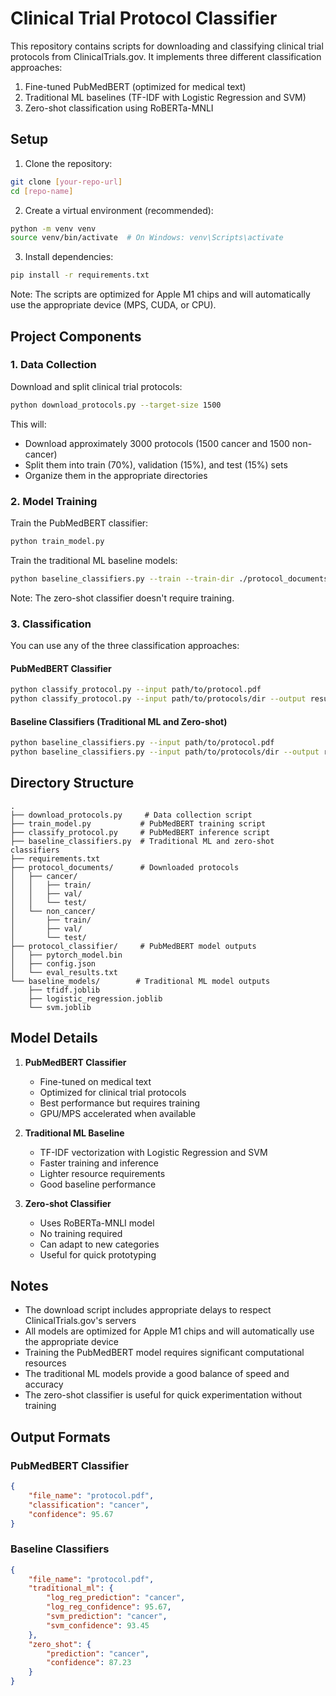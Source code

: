 # Clinical Trial Protocol Classifier

This repository contains scripts for downloading and classifying clinical trial protocols from ClinicalTrials.gov. It implements three different classification approaches:
1. Fine-tuned PubMedBERT (optimized for medical text)
2. Traditional ML baselines (TF-IDF with Logistic Regression and SVM)
3. Zero-shot classification using RoBERTa-MNLI

## Setup

1. Clone the repository:
```bash
git clone [your-repo-url]
cd [repo-name]
```

2. Create a virtual environment (recommended):
```bash
python -m venv venv
source venv/bin/activate  # On Windows: venv\Scripts\activate
```

3. Install dependencies:
```bash
pip install -r requirements.txt
```

Note: The scripts are optimized for Apple M1 chips and will automatically use the appropriate device (MPS, CUDA, or CPU).

## Project Components

### 1. Data Collection

Download and split clinical trial protocols:

```bash
python download_protocols.py --target-size 1500
```

This will:
- Download approximately 3000 protocols (1500 cancer and 1500 non-cancer)
- Split them into train (70%), validation (15%), and test (15%) sets
- Organize them in the appropriate directories

### 2. Model Training

Train the PubMedBERT classifier:

```bash
python train_model.py
```

Train the traditional ML baseline models:

```bash
python baseline_classifiers.py --train --train-dir ./protocol_documents
```

Note: The zero-shot classifier doesn't require training.

### 3. Classification

You can use any of the three classification approaches:

#### PubMedBERT Classifier
```bash
python classify_protocol.py --input path/to/protocol.pdf
python classify_protocol.py --input path/to/protocols/dir --output results.json
```

#### Baseline Classifiers (Traditional ML and Zero-shot)
```bash
python baseline_classifiers.py --input path/to/protocol.pdf
python baseline_classifiers.py --input path/to/protocols/dir --output results.json
```

## Directory Structure

```
.
├── download_protocols.py     # Data collection script
├── train_model.py           # PubMedBERT training script
├── classify_protocol.py     # PubMedBERT inference script
├── baseline_classifiers.py  # Traditional ML and zero-shot classifiers
├── requirements.txt
├── protocol_documents/      # Downloaded protocols
│   ├── cancer/
│   │   ├── train/
│   │   ├── val/
│   │   └── test/
│   └── non_cancer/
│       ├── train/
│       ├── val/
│       └── test/
├── protocol_classifier/     # PubMedBERT model outputs
│   ├── pytorch_model.bin
│   ├── config.json
│   └── eval_results.txt
└── baseline_models/        # Traditional ML model outputs
    ├── tfidf.joblib
    ├── logistic_regression.joblib
    └── svm.joblib
```

## Model Details

1. **PubMedBERT Classifier**
   - Fine-tuned on medical text
   - Optimized for clinical trial protocols
   - Best performance but requires training
   - GPU/MPS accelerated when available

2. **Traditional ML Baseline**
   - TF-IDF vectorization with Logistic Regression and SVM
   - Faster training and inference
   - Lighter resource requirements
   - Good baseline performance

3. **Zero-shot Classifier**
   - Uses RoBERTa-MNLI model
   - No training required
   - Can adapt to new categories
   - Useful for quick prototyping

## Notes

- The download script includes appropriate delays to respect ClinicalTrials.gov's servers
- All models are optimized for Apple M1 chips and will automatically use the appropriate device
- Training the PubMedBERT model requires significant computational resources
- The traditional ML models provide a good balance of speed and accuracy
- The zero-shot classifier is useful for quick experimentation without training

## Output Formats

### PubMedBERT Classifier
```json
{
    "file_name": "protocol.pdf",
    "classification": "cancer",
    "confidence": 95.67
}
```

### Baseline Classifiers
```json
{
    "file_name": "protocol.pdf",
    "traditional_ml": {
        "log_reg_prediction": "cancer",
        "log_reg_confidence": 95.67,
        "svm_prediction": "cancer",
        "svm_confidence": 93.45
    },
    "zero_shot": {
        "prediction": "cancer",
        "confidence": 87.23
    }
}
```